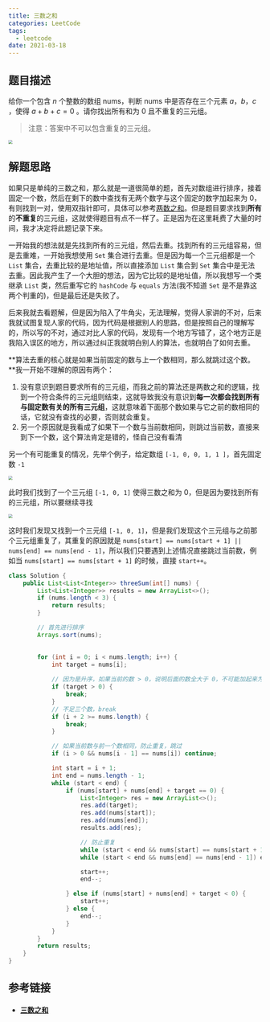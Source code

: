 ```yaml
---
title: 三数之和
categories: LeetCode
tags:
  - leetcode
date: 2021-03-18
---
```


## 题目描述

给你一个包含 $n$ 个整数的数组 nums，判断 nums 中是否存在三个元素 $a$，$b$，$c$ ，使得 $a + b + c = 0$ 。请你找出所有和为 $0$ 且不重复的三元组。

> 注意：答案中不可以包含重复的三元组。

<img src="https://gitee.com/lastknightcoder/blogimage/raw/master/20210318161415.png" style="zoom:50%;" />

## 解题思路

如果只是单纯的三数之和，那么就是一道很简单的题，首先对数组进行排序，接着固定一个数，然后在剩下的数中查找有无两个数字与这个固定的数字加起来为 $0$，有则找到一对，使用双指针即可，具体可以参考[两数之和](https://lastknightcoder.github.io/lastknightcoder/%E4%B8%A4%E6%95%B0%E4%B9%8B%E5%92%8C/)。但是题目要求找到**所有**的**不重复**的三元组，这就使得题目有点不一样了。正是因为在这里耗费了大量的时间，我才决定将此题记录下来。

一开始我的想法就是先找到所有的三元组，然后去重。找到所有的三元组容易，但是去重难，一开始我想使用 `Set` 集合进行去重。但是因为每一个三元组都是一个 `List` 集合，去重比较的是地址值，所以直接添加 `List` 集合到 `Set` 集合中是无法去重。因此我产生了一个大胆的想法，因为它比较的是地址值，所以我想写一个类继承 `List` 类，然后重写它的 `hashCode` 与 `equals` 方法(我不知道 `Set` 是不是靠这两个判重的)，但是最后还是失败了。

后来我就去看题解，但是因为陷入了牛角尖，无法理解，觉得人家讲的不对，后来我就试图复现人家的代码，因为代码是根据别人的思路，但是按照自己的理解写的，所以写的不对，通过对比人家的代码，发现有一个地方写错了，这个地方正是我陷入误区的地方，所以通过纠正我就明白别人的算法，也就明白了如何去重。

**算法去重的核心就是如果当前固定的数与上一个数相同，那么就跳过这个数。**我一开始不理解的原因有两个：

1. 没有意识到题目要求所有的三元组，而我之前的算法还是两数之和的逻辑，找到一个符合条件的三元组则结束，这就导致我没有意识到**每一次都会找到所有与固定数有关的所有三元组**，这就意味着下面那个数如果与它之前的数相同的话，它就没有查找的必要，否则就会重复。
2. 另一个原因就是我看成了如果下一个数与当前数相同，则跳过当前数，直接来到下一个数，这个算法肯定是错的，怪自己没有看清

另一个有可能重复的情况，先举个例子，给定数组 `[-1, 0, 0, 1, 1 ]`，首先固定数 `-1`

<img src="https://gitee.com/lastknightcoder/blogimage/raw/master/20210318164312.png" style="zoom:50%;" />

此时我们找到了一个三元组 `[-1, 0, 1]` 使得三数之和为 $0$，但是因为要找到所有的三元组，所以要继续寻找

<img src="https://gitee.com/lastknightcoder/blogimage/raw/master/20210318164513.png" style="zoom:50%;" />

这时我们发现又找到一个三元组 `[-1, 0, 1]`，但是我们发现这个三元组与之前那个三元组重复了，其重复的原因就是 `nums[start] == nums[start + 1] || nums[end] == nums[end - 1]`，所以我们只要遇到上述情况直接跳过当前数，例如当 `nums[start] == nums[start + 1]` 的时候，直接 `start++`。

```java
class Solution {
    public List<List<Integer>> threeSum(int[] nums) {
        List<List<Integer>> results = new ArrayList<>();
        if (nums.length < 3) {
            return results;
        }

        // 首先进行排序
        Arrays.sort(nums);

        
        for (int i = 0; i < nums.length; i++) {
            int target = nums[i];
            
            // 因为是升序，如果当前的数 > 0，说明后面的数全大于 0，不可能加起来为 0
            if (target > 0) {
                break;
            }
            // 不足三个数，break
            if (i + 2 >= nums.length) {
                break;
            }

            // 如果当前数与前一个数相同，防止重复，跳过
            if (i > 0 && nums[i - 1] == nums[i]) continue;

            int start = i + 1;
            int end = nums.length - 1;
            while (start < end) {
                if (nums[start] + nums[end] + target == 0) {
                    List<Integer> res = new ArrayList<>();
                    res.add(target);
                    res.add(nums[start]);
                    res.add(nums[end]);
                    results.add(res);

                    // 防止重复
                    while (start < end && nums[start] == nums[start + 1]) start++;
                    while (start < end && nums[end] == nums[end - 1]) end--;

                    start++;
                    end--;

                } else if (nums[start] + nums[end] + target < 0) {
                    start++;
                } else {
                    end--;
                }
            }
        }
        return results;
    }
}
```

## 参考链接

- #### [三数之和](https://leetcode-cn.com/problems/3sum/)